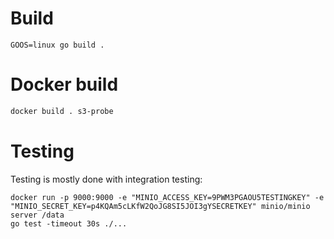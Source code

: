 # Build

`GOOS=linux go build .`

# Docker build

```bash
docker build . s3-probe
```

#  Testing

Testing is mostly done with integration testing:
```
docker run -p 9000:9000 -e "MINIO_ACCESS_KEY=9PWM3PGAOU5TESTINGKEY" -e "MINIO_SECRET_KEY=p4KQAm5cLKfW2QoJG8SI5JOI3gYSECRETKEY" minio/minio server /data
go test -timeout 30s ./...
```